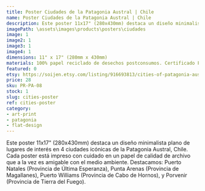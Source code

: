 ```yaml
---
title: Poster Ciudades de la Patagonia Austral | Chile
name: Poster Ciudades de la Patagonia Austral | Chile
description: Este poster 11x17" (280x430mm) destaca un diseño minimalista plano de lugares de interés en 4 ciudades icónicas de la Patagonia Austral, Chile. Cada poster está impreso con cuidado en un papel de calidad de archivo que a la vez es amigable con el medio ambiente.
imagePath: \assets\images\products\posters\ciudades
image: 1
image2: 1
image3: 1
image4: 1
dimensions: 11" x 17" (280mm x 430mm)
materials: 100% papel reciclado de desechos postconsumos. Certificado FSC.
featured: 0
etsy: https://soijen.etsy.com/listing/916693813/cities-of-patagonia-austral-poster-chile?utm_source=Copy&utm_medium=ListingManager&utm_campaign=Share&utm_term=so.lmsm&share_time=1695259669049
price: 28
sku: PR-PA-08
stock: 1
slug: cities-poster
ref: cities-poster
category:
- art-print
- patagonia
- flat-design
---
```

Este poster 11x17" (280x430mm) destaca un diseño minimalista plano de lugares de interés en 4 ciudades icónicas de la Patagonia Austral, Chile. Cada poster está impreso con cuidado en un papel de calidad de archivo que a la vez es amigable con el medio ambiente. Destacamos: Puerto Natales (Provincia de Última Esperanza), Punta Arenas (Provincia de Magallanes), Puerto Williams (Provincia de Cabo de Hornos), y Porvenir (Provincia de Tierra del Fuego).
